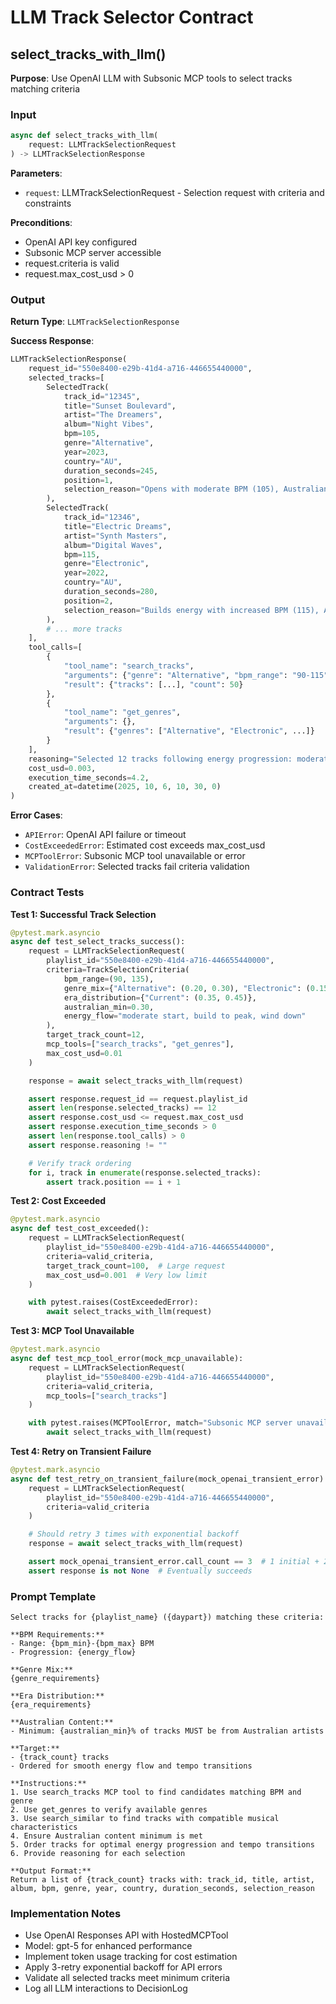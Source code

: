 # LLM Track Selector Contract

## select_tracks_with_llm()

**Purpose**: Use OpenAI LLM with Subsonic MCP tools to select tracks matching criteria

### Input
```python
async def select_tracks_with_llm(
    request: LLMTrackSelectionRequest
) -> LLMTrackSelectionResponse
```

**Parameters**:
- `request`: LLMTrackSelectionRequest - Selection request with criteria and constraints

**Preconditions**:
- OpenAI API key configured
- Subsonic MCP server accessible
- request.criteria is valid
- request.max_cost_usd > 0

### Output

**Return Type**: `LLMTrackSelectionResponse`

**Success Response**:
```python
LLMTrackSelectionResponse(
    request_id="550e8400-e29b-41d4-a716-446655440000",
    selected_tracks=[
        SelectedTrack(
            track_id="12345",
            title="Sunset Boulevard",
            artist="The Dreamers",
            album="Night Vibes",
            bpm=105,
            genre="Alternative",
            year=2023,
            country="AU",
            duration_seconds=245,
            position=1,
            selection_reason="Opens with moderate BPM (105), Australian artist, current era, fits alternative genre requirement"
        ),
        SelectedTrack(
            track_id="12346",
            title="Electric Dreams",
            artist="Synth Masters",
            album="Digital Waves",
            bpm=115,
            genre="Electronic",
            year=2022,
            country="AU",
            duration_seconds=280,
            position=2,
            selection_reason="Builds energy with increased BPM (115), Australian electronic artist, smooth transition from track 1"
        ),
        # ... more tracks
    ],
    tool_calls=[
        {
            "tool_name": "search_tracks",
            "arguments": {"genre": "Alternative", "bpm_range": "90-115", "country": "AU"},
            "result": {"tracks": [...], "count": 50}
        },
        {
            "tool_name": "get_genres",
            "arguments": {},
            "result": {"genres": ["Alternative", "Electronic", ...]}
        }
    ],
    reasoning="Selected 12 tracks following energy progression: moderate start (90-105 BPM) transitioning to energetic peak (110-135 BPM), then gentle wind-down (100-120 BPM). Genre mix achieved: Alternative 25%, Electronic 20%, maintaining 33% Australian content throughout. Era distribution: 40% current releases, smooth tempo transitions with average ±8 BPM variance.",
    cost_usd=0.003,
    execution_time_seconds=4.2,
    created_at=datetime(2025, 10, 6, 10, 30, 0)
)
```

**Error Cases**:
- `APIError`: OpenAI API failure or timeout
- `CostExceededError`: Estimated cost exceeds max_cost_usd
- `MCPToolError`: Subsonic MCP tool unavailable or error
- `ValidationError`: Selected tracks fail criteria validation

### Contract Tests

**Test 1: Successful Track Selection**
```python
@pytest.mark.asyncio
async def test_select_tracks_success():
    request = LLMTrackSelectionRequest(
        playlist_id="550e8400-e29b-41d4-a716-446655440000",
        criteria=TrackSelectionCriteria(
            bpm_range=(90, 135),
            genre_mix={"Alternative": (0.20, 0.30), "Electronic": (0.15, 0.25)},
            era_distribution={"Current": (0.35, 0.45)},
            australian_min=0.30,
            energy_flow="moderate start, build to peak, wind down"
        ),
        target_track_count=12,
        mcp_tools=["search_tracks", "get_genres"],
        max_cost_usd=0.01
    )

    response = await select_tracks_with_llm(request)

    assert response.request_id == request.playlist_id
    assert len(response.selected_tracks) == 12
    assert response.cost_usd <= request.max_cost_usd
    assert response.execution_time_seconds > 0
    assert len(response.tool_calls) > 0
    assert response.reasoning != ""

    # Verify track ordering
    for i, track in enumerate(response.selected_tracks):
        assert track.position == i + 1
```

**Test 2: Cost Exceeded**
```python
@pytest.mark.asyncio
async def test_cost_exceeded():
    request = LLMTrackSelectionRequest(
        playlist_id="550e8400-e29b-41d4-a716-446655440000",
        criteria=valid_criteria,
        target_track_count=100,  # Large request
        max_cost_usd=0.001  # Very low limit
    )

    with pytest.raises(CostExceededError):
        await select_tracks_with_llm(request)
```

**Test 3: MCP Tool Unavailable**
```python
@pytest.mark.asyncio
async def test_mcp_tool_error(mock_mcp_unavailable):
    request = LLMTrackSelectionRequest(
        playlist_id="550e8400-e29b-41d4-a716-446655440000",
        criteria=valid_criteria,
        mcp_tools=["search_tracks"]
    )

    with pytest.raises(MCPToolError, match="Subsonic MCP server unavailable"):
        await select_tracks_with_llm(request)
```

**Test 4: Retry on Transient Failure**
```python
@pytest.mark.asyncio
async def test_retry_on_transient_failure(mock_openai_transient_error):
    request = LLMTrackSelectionRequest(
        playlist_id="550e8400-e29b-41d4-a716-446655440000",
        criteria=valid_criteria
    )

    # Should retry 3 times with exponential backoff
    response = await select_tracks_with_llm(request)

    assert mock_openai_transient_error.call_count == 3  # 1 initial + 2 retries
    assert response is not None  # Eventually succeeds
```

### Prompt Template

```
Select tracks for {playlist_name} ({daypart}) matching these criteria:

**BPM Requirements:**
- Range: {bpm_min}-{bpm_max} BPM
- Progression: {energy_flow}

**Genre Mix:**
{genre_requirements}

**Era Distribution:**
{era_requirements}

**Australian Content:**
- Minimum: {australian_min}% of tracks MUST be from Australian artists

**Target:**
- {track_count} tracks
- Ordered for smooth energy flow and tempo transitions

**Instructions:**
1. Use search_tracks MCP tool to find candidates matching BPM and genre
2. Use get_genres to verify available genres
3. Use search_similar to find tracks with compatible musical characteristics
4. Ensure Australian content minimum is met
5. Order tracks for optimal energy progression and tempo transitions
6. Provide reasoning for each selection

**Output Format:**
Return a list of {track_count} tracks with: track_id, title, artist, album, bpm, genre, year, country, duration_seconds, selection_reason
```

### Implementation Notes

- Use OpenAI Responses API with HostedMCPTool
- Model: gpt-5 for enhanced performance
- Implement token usage tracking for cost estimation
- Apply 3-retry exponential backoff for API errors
- Validate all selected tracks meet minimum criteria
- Log all LLM interactions to DecisionLog
